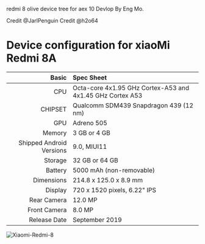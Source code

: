 redmi 8 olive device tree for aex 10
Devlop By Eng Mo.

Credit @JarlPenguin
Credit @h2o64 


Device configuration for xiaoMi Redmi 8A
=========================================

Basic   | Spec Sheet
-------:|:-------------------------
CPU     | Octa-core 4x1.95 GHz Cortex-A53 and 4x1.45 GHz Cortex A53
CHIPSET | Qualcomm SDM439 Snapdragon 439 (12 nm)
GPU     | Adreno 505
Memory  | 3 GB or 4 GB
Shipped Android Versions | 9.0, MIUI11
Storage | 32 GB or 64 GB
Battery | 5000 mAh (non-removable)
Dimensions | 214.8 x 125.0 x 8.9 mm
Display | 720 x 1520 pixels, 6.22" IPS
Rear Camera  | 12.0 MP
Front Camera | 8.0 MP
Release Date | September 2019





![Xiaomi-Redmi-8](https://user-images.githubusercontent.com/13578953/132135935-00b1cafa-17c6-4a65-8a7c-376af4d2d94c.jpg)
